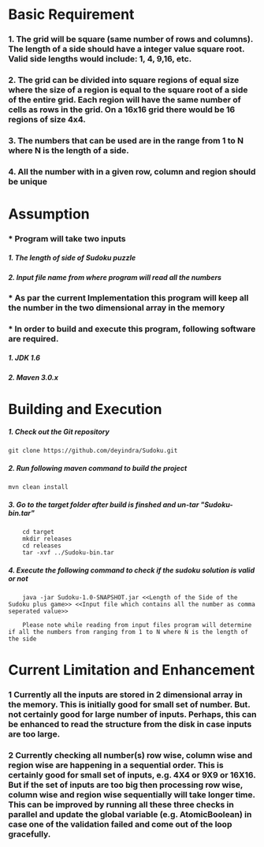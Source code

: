 Basic Requirement
============================
### 1. The grid will be square (same number of rows and columns). The length of a side should have a integer value square root. Valid side lengths would include: 1, 4, 9,16, etc.
### 2. The grid can be divided into square regions of equal size where the size of a region is equal to the square root of a side of the entire grid. Each region will have the same number of cells as rows in the grid. On a 16x16 grid there would be 16 regions of size 4x4.
### 3. The numbers that can be used are in the range from 1 to N where N is the length of a side.
### 4. All the number with in a given row, column and region should be unique 
 

Assumption
=====================
### * Program will take two inputs
##### 1. The length of side of Sudoku puzzle
##### 2. Input file name from where program will read all the numbers 
 
### * As par the current Implementation this program will keep all the number in the two dimensional array in the memory

### * In order to build and execute this program, following software are required.
##### 1. JDK 1.6
##### 2. Maven 3.0.x


Building and Execution
=======================
##### 1. Check out the Git repository
    git clone https://github.com/deyindra/Sudoku.git
    
##### 2. Run following maven command to build the project
    mvn clean install

##### 3. Go to the target folder after build is finshed and un-tar "Sudoku-bin.tar"
        cd target
        mkdir releases
        cd releases
        tar -xvf ../Sudoku-bin.tar
        
##### 4. Execute the following command to check if the sudoku solution is valid or not
        java -jar Sudoku-1.0-SNAPSHOT.jar <<Length of the Side of the Sudoku plus game>> <<Input file which contains all the number as comma seperated value>>

        Please note while reading from input files program will determine if all the numbers from ranging from 1 to N where N is the length of the side


        
Current Limitation and Enhancement
===================================
        
### 1 Currently all the inputs are stored in 2 dimensional array in the memory. This is initially good for small set of number. But. not certainly good for large number of inputs. Perhaps, this can be enhanced to read the structure from the disk in case inputs are too large.
### 2 Currently checking all number(s) row wise, column wise and region wise are happening in a sequential order. This is certainly good for small set of inputs, e.g. 4X4 or 9X9 or 16X16. But if the set of inputs are too big then processing row wise, column wise and region wise sequentially will take longer time. This can be improved by running all these three checks in parallel and update the global variable (e.g. AtomicBoolean) in case one of the validation failed and come out of the loop gracefully. 
 
  
